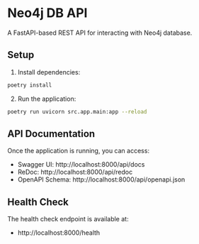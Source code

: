 # Neo4j DB API

A FastAPI-based REST API for interacting with Neo4j database.

## Setup

1. Install dependencies:
```bash
poetry install
```

2. Run the application:
```bash
poetry run uvicorn src.app.main:app --reload
```

## API Documentation

Once the application is running, you can access:
- Swagger UI: http://localhost:8000/api/docs
- ReDoc: http://localhost:8000/api/redoc
- OpenAPI Schema: http://localhost:8000/api/openapi.json

## Health Check

The health check endpoint is available at:
- http://localhost:8000/health 